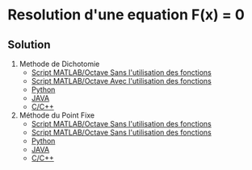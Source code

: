 # Resolution d'une equation F(x) = 0
## Solution
1. Methode de Dichotomie 
   - [Script MATLAB/Octave Sans l'utilisation des fonctions](MATLAB/TP01/tst_dichotomie.m)
   - [Script MATLAB/Octave Avec l'utilisation des fonctions](MATLAB/TP01/tst_Dichotomie_1.m)
   - [Python](Python/TP01/tst_Dicho.py)
   - [JAVA](JAVA/src/TP01/ResolutionFx.java)
   - [C/C++](Cpp/SolveFx/SolveFx/SolveFx.cpp)
2. Méthode du Point Fixe 
   - [Script MATLAB/Octave Sans l'utilisation des fonctions](MATLAB/TP01/tst_PointFixe.m)
   - [Script MATLAB/Octave Sans l'utilisation des fonctions](MATLAB/TP01/tst_PointFixe_1.m)
   - [Python](Python/TP01/tst_ptFixe.py)
   - [JAVA](JAVA/src/TP01/ResolutionFx.java)
   - [C/C++](Cpp/SolveFx/SolveFx/SolveFx.cpp)
